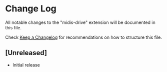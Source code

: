 # Change Log

All notable changes to the "midis-drive" extension will be documented in this file.

Check [Keep a Changelog](http://keepachangelog.com/) for recommendations on how to structure this file.

## [Unreleased]

- Initial release